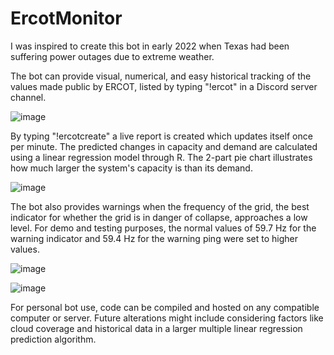 # ErcotMonitor

I was inspired to create this bot in early 2022 when Texas had been suffering power outages due to extreme weather.

The bot can provide visual, numerical, and easy historical tracking of the values made public by ERCOT, listed by typing "!ercot" in a Discord server channel. 

![image](https://github.com/asashepard/ErcotMonitor/assets/78510770/905cf8b2-1db9-4068-8e4a-a32f85e427ae)

By typing "!ercotcreate" a live report is created which updates itself once per minute. The predicted changes in capacity and demand are calculated using a linear regression model through R. The 2-part pie chart illustrates how much larger the system's capacity is than its demand.

![image](https://github.com/asashepard/ErcotMonitor/assets/78510770/5531f679-65d2-464e-a26c-bee47a05b4f6)

The bot also provides warnings when the frequency of the grid, the best indicator for whether the grid is in danger of collapse, approaches a low level. For demo and testing purposes, the normal values of 59.7 Hz for the warning indicator and 59.4 Hz for the warning ping were set to higher values.

![image](https://github.com/asashepard/ErcotMonitor/assets/78510770/d06b3bef-72d5-4e4a-b747-db30e17ad200)

![image](https://github.com/asashepard/ErcotMonitor/assets/78510770/02873fea-3443-45fd-8385-0fe53f72ba57)

For personal bot use, code can be compiled and hosted on any compatible computer or server. Future alterations might include considering factors like cloud coverage and historical data in a larger multiple linear regression prediction algorithm.
